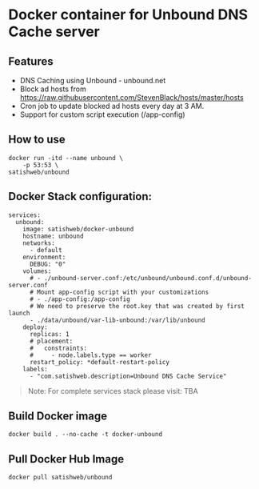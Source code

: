 # Docker container for Unbound DNS Cache server

## Features
- DNS Caching using Unbound - unbound.net
- Block ad hosts from https://raw.githubusercontent.com/StevenBlack/hosts/master/hosts
- Cron job to update blocked ad hosts every day at 3 AM.
- Support for custom script execution (/app-config)

## How to use

```
docker run -itd --name unbound \
    -p 53:53 \
satishweb/unbound
```

## Docker Stack configuration:
```
services:
  unbound:
    image: satishweb/docker-unbound
    hostname: unbound
    networks:
      - default
    environment:
      DEBUG: "0"
    volumes:
      # - ./unbound-server.conf:/etc/unbound/unbound.conf.d/unbound-server.conf
      # Mount app-config script with your customizations
      # - ./app-config:/app-config
      # We need to preserve the root.key that was created by first launch
      - ./data/unbound/var-lib-unbound:/var/lib/unbound
    deploy:
      replicas: 1
      # placement:
      #   constraints:
      #     - node.labels.type == worker
      restart_policy: *default-restart-policy
    labels:
      - "com.satishweb.description=Unbound DNS Cache Service"
```
>Note: For complete services stack please visit: TBA

## Build Docker image
```
docker build . --no-cache -t docker-unbound
```
## Pull Docker Hub Image
```
docker pull satishweb/unbound
```
> 